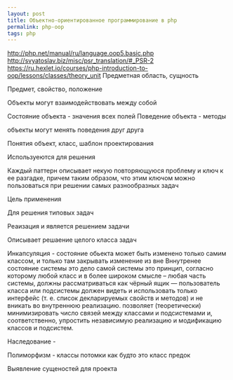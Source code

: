 ```yaml
---
layout: post 
title: Объектно-ориентированное программирование в php
permalink: php-oop
tags: php
---
```

http://php.net/manual/ru/language.oop5.basic.php
http://svyatoslav.biz/misc/psr_translation/#_PSR-2
https://ru.hexlet.io/courses/php-introduction-to-oop/lessons/classes/theory_unit
Предметная область, сущность

Предмет, свойство, положение

Объекты могут взаимодействовать между собой

Состояние объекта - значения всех полей
Поведение объекта - методы

объекты могут менять поведения друг друга

Понятия объект, класс, шаблон проектирования

Используеются для решения

Каждый паттерн описывает некую повторяющуюся проблему и ключ к ее разгадке, причем таким образом, что этим ключом можно пользоваться при решении самых разнообразных задач

Цель применения

Для решения типовых задач

Реаизация и является решением задачи

Описывает решаение целого класса задач

Инкапсуляция - состояние обьекта может быть изменено только самим классом, и только там закрывать изменение из вне
Вннутренее состояние системы это дело самой системы
это принцип, согласно которому любой класс и в более широком смысле – любая часть системы, должны рассматриваться как чёрный ящик — пользователь класса или подсистемы должен видеть и использовать только интерфейс (т. е. список декларируемых свойств и методов) и не вникать во внутреннюю реализацию. 
позволяет (теоретически) минимизировать число связей между классами и подсистемами и, соответственно, упростить независимую реализацию и модификацию классов и подсистем.

Наследование -  

Полиморфизм - классы потомки как будто это класс предок

Выявление сущеностей для проекта